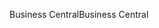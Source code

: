 <span data-ttu-id="5e6a0-101">Business Central</span><span class="sxs-lookup"><span data-stu-id="5e6a0-101">Business Central</span></span>
